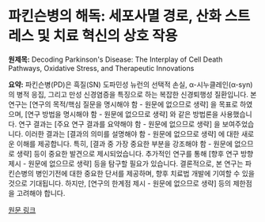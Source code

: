 # 파킨슨병의 해독: 세포사멸 경로, 산화 스트레스 및 치료 혁신의 상호 작용

**원제목:** Decoding Parkinson's Disease: The Interplay of Cell Death Pathways, Oxidative Stress, and Therapeutic Innovations

**요약:** 파킨슨병(PD)은 흑질(SN) 도파민성 뉴런의 선택적 손실, α-시누클레인(α-syn)의 병적 응집, 그리고 만성 신경염증을 특징으로 하는 복잡한 신경퇴행성 질환입니다.  본 연구는  [연구의 목적/핵심 질문을 명시해야 함 -  원문에 없으므로 생략]  을 목표로 하였으며, [연구 방법을 명시해야 함 - 원문에 없으므로 생략] 와 같은 방법론을 사용했습니다. 연구 결과는 [주요 연구 결과를 요약해야 함 - 원문에 없으므로 생략]  을 보여주었습니다.  이러한 결과는  [결과의 의미를 설명해야 함 - 원문에 없으므로 생략] 에 대한 새로운 이해를 제공합니다.  특히, [결과 중 가장 중요한 부분을 강조해야 함 - 원문에 없으므로 생략]  등이 중요한 발견으로 제시되었습니다.  추가적인 연구를 통해 [향후 연구 방향 제시 - 원문에 없으므로 생략]  등을 탐구할 필요가 있습니다.  결론적으로, 본 연구는 파킨슨병의 병인기전에 대한 중요한 단서를 제공하며, 향후 치료법 개발에 기여할 수 있을 것으로 기대됩니다.  하지만,  [연구의 한계점 제시 - 원문에 없으므로 생략] 등의 제한점을 고려해야 합니다.

[원문 링크](https://www.sciencedirect.com/science/article/pii/S2213231725003003)
